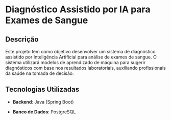 # Diagnóstico Assistido por IA para Exames de Sangue

## Descrição

Este projeto tem como objetivo desenvolver um sistema de diagnóstico assistido por Inteligência Artificial para análise de exames de sangue. O sistema utilizará modelos de aprendizado de máquina para sugerir diagnósticos com base nos resultados laboratoriais, auxiliando profissionais da saúde na tomada de decisão.

## Tecnologias Utilizadas

- **Backend**: Java (Spring Boot)

- **Banco de Dados**: PostgreSQL
